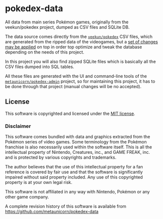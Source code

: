 # pokedex-data
All data from main series Pokémon games, originally from the veekun/pokedex project, dumped as CSV files and SQLite DB.

The data source comes directly from the 
[`veekun/pokedex`](https://github.com/veekun/pokedex) CSV files,
which are generated from
the ripped data of the videogames, 
but a [set of changes may be applied](https://github.com/metaunicorn/pokedex-admin#modifications) 
on top in order top optimize and tweak the database depending on the needs of this project.

In this project you will also find zipped SQLite files which is basically all the CSV
files dumped into SQL tables.

All these files are generated with the UI and command-line tools of the 
[`metaunicorn/pokedex-admin`](https://github.com/metaunicorn/pokedex-admin) project,
so for maintaining this project, it has to be done through that project (manual changes
will be no accepted).

## License

This software is copyrighted and licensed under the 
[MIT license](https://github.com/metaunicorn/pokedex-data/LICENSE).

### Disclaimer

This software comes bundled with data and graphics extracted from the
Pokémon series of video games. Some terminology from the Pokémon franchise is
also necessarily used within the software itself. This is all the intellectual
property of Nintendo, Creatures, inc., and GAME FREAK, inc. and is protected by
various copyrights and trademarks.

The author believes that the use of this intellectual property for a fan reference
is covered by fair use and that the software is significantly impaired without said
property included. Any use of this copyrighted property is at your own legal risk.

This software is not affiliated in any way with Nintendo,
Pokémon or any other game company.

A complete revision history of this software is available from
https://github.com/metaunicorn/pokedex-data
